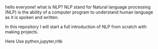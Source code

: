 hello everyone!
what is NLP?
NLP stand for Natural language processing (NLP) is the ability of a computer program to understand human language as it is spoken and written.

In this repository I will start a full introduction of NLP from scratch with making projects.

  Here Use    python,jupyter,nltk
